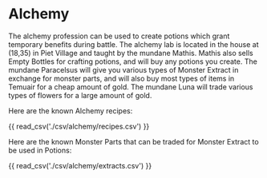 # Alchemy

The alchemy profession can be used to create potions which grant temporary benefits during battle. The alchemy lab is located in the house at (18,35) in Piet Village and taught by the mundane Mathis. Mathis also sells Empty Bottles for crafting potions, and will buy any potions you create. The mundane Paracelsus will give you various types of Monster Extract in exchange for monster parts, and will also buy most types of items in Temuair for a cheap amount of gold. The mundane Luna will trade various types of flowers for a large amount of gold.


Here are the known Alchemy recipes:

{{ read_csv('./csv/alchemy/recipes.csv') }}




Here are the known Monster Parts that can be traded for Monster Extract to be used in Potions:

{{ read_csv('./csv/alchemy/extracts.csv') }}

